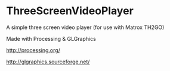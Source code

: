 ThreeScreenVideoPlayer
======================

A simple three screen video player (for use with Matrox TH2GO) 

Made with Processing & GLGraphics

http://processing.org/

http://glgraphics.sourceforge.net/